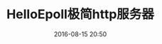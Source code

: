 ---
layout: post
title:  "HelloEpoll极简http服务器"
date:    2016-08-15 20:50
categories: Net
comments: true
---